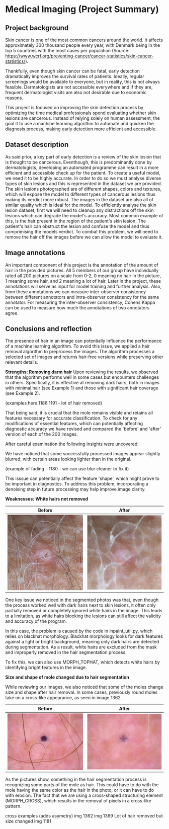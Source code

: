 # Medical Imaging (Project Summary)

## Project background
Skin cancer is one of the most common cancers around the world. It affects approximately 300 thousand people every year, with Denmark being in the top 5 countries with the most cases per population (Source: https://www.wcrf.org/preventing-cancer/cancer-statistics/skin-cancer-statistics/).

Thankfully, even though skin cancer can be fatal, early detection dramatically improves the survival rates of patients. Ideally, regular screenings would be available to everyone, but in reality, this is not always feasible. Dermatologists are not accessible everywhere and if they are, frequent dermatologist visits are also not desirable due to economic reasons. 

This project is focused on improving the skin detection process by optimizing the time medical professionals spend evaluating whether skin lesions are cancerous.  Instead of relying solely on human assessment, the goal it to use a machine learning algorithm to automate and quicken the diagnosis process, making early detection more efficient and accessible.

## Dataset description
As said prior, a key part of early detection is a review of the skin lesion that is thought to be cancerous. Eventhough, this is predominantly done by dermatologists, developing an automated programme can result in a more efficient and accessible check up for the patient. To create a useful model, we need it to be highly accurate. In order to do so we must analyse diverse types of skin lesions and this is represented in the dataset we are provided. The skin lesions photographed are of different shapes, colors and textures, which will expose the model to different types of cancerous lesions thus making its verdict more robust. The images in the dataset are also all of similar quality which is ideal for the model. To efficiently analyse the skin lesion dataset, first we will need to cleanup any distractions off the skin lesions which can degrade the model's accuracy. Most common example of this, is the hair present in the region of the patient's skin lesion. The patient's hair can obstruct the lesion and confuse the model and thus comprimising the models verdict. To combat this problem, we will need to remove the hair off the images before we can allow the model to evaluate it. 

## Image annotations
An important component of this project is the annotation of the amount of hair in the provided pictures. All 5 members of our group have individually rated all 200 pictures on a scale from 0-2, 0 meaning no hair in the picture, 1 meaning some hair, and 2 meaning a lot of hair. Later in the project, these annotations will serve as input for model training and further analysis. Also, from these annotations we can measure inter-observer consistency between different annotators and intra-observer consistency for the same annotator. For measuring the inter-observer consistency, Cohens Kappa can be used to measure how much the annotations of two annotators agree.

 ## Conclusions and reflection

The presence of hair in an image can potentially influence the performance of a machine learning algorithm. To avoid this issue, we applied a hair removal algorithm to preprocess the images. The algorithm processes a selected set of images and returns hair-free versions while preserving other relevant details.

**Strengths: Removing darm hair**
Upon reviewing the results, we observed that the algorithm performs well in some cases but encounters challenges in others. Specifically, it is effective at removing dark hairs, both in images with minimal hair (see Example 1) and those with significant hair coverage (see Example 2).

(examples here 1186
1191 - lot of hair removed)

That being said, it is crucial that the mole remains visible and retains all features necessary for accurate classification. 
To check for any modifications of essential features, which can potentially affecting diagnostic accuracy we have revised and compared the 'before' and 'after' version of each of the 200 images.

After careful examination the following insights were uncovered:

We have noticed that some successfully processed images appear slightly blurred, with certain areas looking lighter than in the original. 

(example of fading - 1180 - we can use blur cleaner to fix it)

This isssue can potentially affect the feature 'shape', which might prove to be important in diagnostics. To address this problem, incorporating a denoising step in future processing may help improve image clarity. 

**Weaknesses:** 
**White hairs not removed**

| Before | After |
|---------|---------|
| ![Alt text](example_photos/img_1287.png) | ![Alt text](example_photos/img_after_1287.png) |

One key issue we noticed in the segmented photos was that, even though the process worked well with dark hairs next to skin lesions, it often only partially removed or completely ignored white hairs in the image. This leads to a limitation, as white hairs blocking the lesions can still affect the validity and accuracy of the program.

In this case, the problem is caused by the code in inpaint_util.py, which relies on blackhat morphology. Blackhat morphology looks for dark features against a light or bright background, meaning only dark hairs are detected during segmentation. As a result, white hairs are excluded from the mask and improperly removed in the hair segmentation process.

To fix this, we can also use MORPH_TOPHAT, which detects white hairs by identifying bright features in the image.

**Size and shape of mole changed due to hair segmentation**

While reviewing our images, we also noticed that some of the moles change size and shape after hair removal. In some cases, previously round moles take on a cross-like appearance, as seen in image 1362.

| Before | After |
|---------|---------|
| ![Alt text](example_photos/img_1362.png) | ![Alt text](example_photos/img_after_1362.png) |

As the pictures show, something in the hair segmentation process is recognizing some parts of the mole as hair. This could have to do with the mole having the same color as the hair in the photo, or it can have to do with erosion. The fact that we are using a cross-shaped structuring element (MORPH_CROSS), which results in the removal of pixels in a cross-like pattern.


cross examples (adds asymetry)
img 1362
img 1369 
Lot of hair removed but size changed
img 1181
 

 
